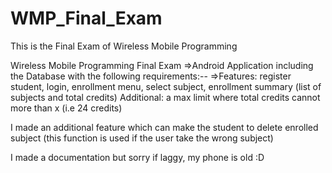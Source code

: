 # WMP_Final_Exam
This is the Final Exam of Wireless Mobile Programming

Wireless Mobile Programming Final Exam 
=>Android Application including the Database with the following requirements:--
=>Features: register student, login, enrollment menu, select subject, enrollment summary (list of
 subjects and total credits)
 Additional: a max limit where total credits cannot more than x (i.e 24 credits)

 I made an additional feature which can make the student to delete enrolled subject (this function is used if the user take the wrong subject) 

I made a documentation but sorry if laggy, my phone is old :D
